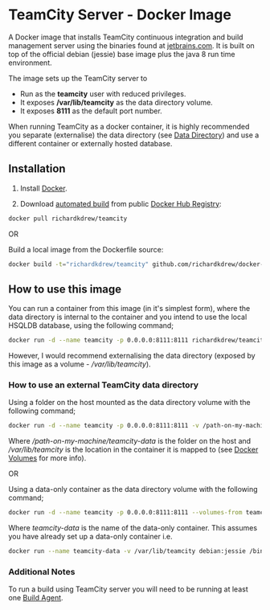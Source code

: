 # TeamCity Server - Docker Image
A Docker image that installs TeamCity continuous integration and build management server using the binaries found at [jetbrains.com](http://download.jetbrains.com/teamcity/). It is built on top of the official debian (jessie) base image plus the java 8 run time environment.

The image sets up the TeamCity server to
   - Run as the **teamcity** user with reduced privileges.
   - It exposes **/var/lib/teamcity** as the data directory volume.
   - It exposes **8111** as the default port number.

When running TeamCity as a docker container, it is highly recommended you separate (externalise) the data directory (see [Data Directory](https://confluence.jetbrains.com/display/TCD9/TeamCity+Data+Directory)) and use a different container or externally hosted database.

## Installation

1. Install [Docker](https://www.docker.com/).

2. Download [automated build](https://registry.hub.docker.com/u/richardkdrew/teamcity/) from public [Docker Hub Registry](https://registry.hub.docker.com/):

```sh
docker pull richardkdrew/teamcity
```

OR

Build a local image from the Dockerfile source:

```sh
docker build -t="richardkdrew/teamcity" github.com/richardkdrew/docker-teamcity
```

## How to use this image

You can run a container from this image (in it's simplest form), where the data directory is internal to the container and you intend to use the local HSQLDB database, using the following command;

```sh
docker run -d --name teamcity -p 0.0.0.0:8111:8111 richardkdrew/teamcity
```

However, I would recommend externalising the data directory (exposed by this image as a volume - _/var/lib/teamcity_).

### How to use an external TeamCity data directory

Using a folder on the host mounted as the data directory volume with the following command;

```sh
docker run -d --name teamcity -p 0.0.0.0:8111:8111 -v /path-on-my-machine/teamcity-data:/var/lib/teamcity richardkdrew/teamcity
```

Where _/path-on-my-machine/teamcity-data_ is the folder on the host and _/var/lib/teamcity_ is the location in the container it is mapped to (see [Docker Volumes](https://docs.docker.com/userguide/dockervolumes/) for more info).

OR

Using a data-only container as the data directory volume with the following command;

```sh
docker run -d --name teamcity -p 0.0.0.0:8111:8111 --volumes-from teamcity-data richardkdrew/teamcity
```

Where _teamcity-data_ is the name of the data-only container. This assumes you have already set up a data-only container i.e.

```sh
docker run --name teamcity-data -v /var/lib/teamcity debian:jessie /bin/false
```

### Additional Notes
To run a build using TeamCity server you will need to be running at least one [Build Agent](https://github.com/richardkdrew/docker-teamcity-agent).
